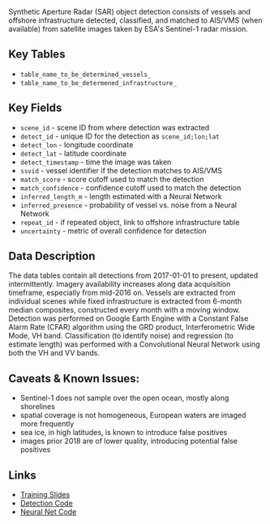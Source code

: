 Synthetic Aperture Radar (SAR) object detection consists of vessels and offshore infrastructure detected, classified, and matched to AIS/VMS (when available) from satellite images taken by ESA's Sentinel-1 radar mission. 

## Key Tables

- `table_name_to_be_determined_vessels_`
- `table_name_to_be_determened_infrastructure_`

## Key Fields

- `scene_id` - scene ID from where detection was extracted
- `detect_id` - unique ID for the detection as `scene_id;lon;lat`
- `detect_lon` - longitude coordinate
- `detect_lat` - latitude coordinate
- `detect_timestamp` - time the image was taken
- `ssvid` - vessel identifier if the detection matches to AIS/VMS
- `match_score` - score cutoff used to match the detection
- `match_confidence` - confidence cutoff used to match the detection
- `inferred_length_m` - length estimated with a Neural Network
- `inferred_presence` - probability of vessel vs. noise from a Neural Network
- `repeat_id` - if repeated object, link to offshore infrastructure table
- `uncertainty` - metric of overall confidence for detection

## Data Description

The data tables contain all detections from 2017-01-01 to present, updated intermittently. Imagery availability increases along data acquisition timeframe, especially from mid-2016 on. Vessels are extracted from individual scenes while fixed infrastructure is extracted from 6-month median composites, constructed every month with a moving window. Detection was performed on Google Earth Engine with a Constant False Alarm Rate (CFAR) algorithm using the GRD product, Interferometric Wide Mode, VH band. Classification (to identify noise) and regression (to estimate length) was performed with a Convolutional Neural Network using both the VH and VV bands.

## Caveats & Known Issues:

- Sentinel-1 does not sample over the open ocean, mostly along shorelines
- spatial coverage is not homogeneous, European waters are imaged more frequently
- sea ice, in high latitudes, is known to introduce false positives
- images prior 2018 are of lower quality, introducing potential false positives

## Links

- [Training Slides](https://docs.google.com/presentation/d/1Rzsz6roQU-QfEdGTq33fApBTkZwsBelzKBHBKWrSALM/edit?usp=sharing)
- [Detection Code](https://github.com/GlobalFishingWatch/sentinel-1-ee/tree/develop/detection)
- [Neural Net Code](https://github.com/GlobalFishingWatch/sentinel-1-ee/tree/develop/classification)